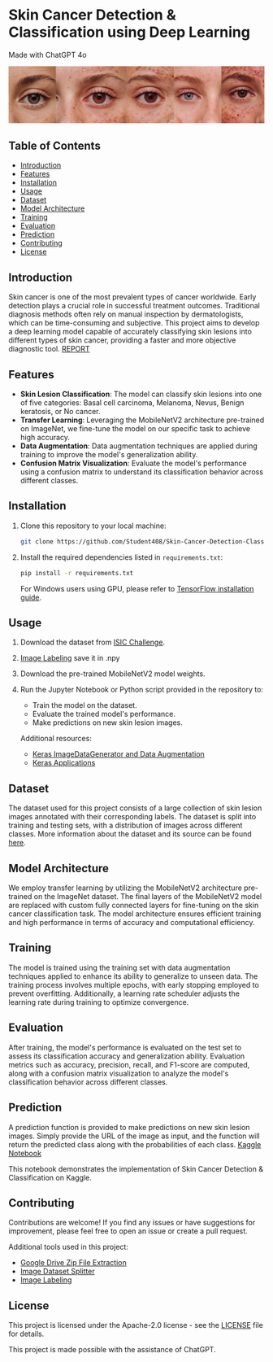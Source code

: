 
# Skin Cancer Detection & Classification using Deep Learning
Made with ChatGPT 4o

![Skin Cancer Classification](cancer.jpg)

## Table of Contents

- [Introduction](#introduction)
- [Features](#features)
- [Installation](#installation)
- [Usage](#usage)
- [Dataset](#dataset)
- [Model Architecture](#model-architecture)
- [Training](#training)
- [Evaluation](#evaluation)
- [Prediction](#prediction)
- [Contributing](#contributing)
- [License](#license)

## Introduction

Skin cancer is one of the most prevalent types of cancer worldwide. Early detection plays a crucial role in successful treatment outcomes. Traditional diagnosis methods often rely on manual inspection by dermatologists, which can be time-consuming and subjective. This project aims to develop a deep learning model capable of accurately classifying skin lesions into different types of skin cancer, providing a faster and more objective diagnostic tool.
[REPORT](Report.md)

## Features

- **Skin Lesion Classification**: The model can classify skin lesions into one of five categories: Basal cell carcinoma, Melanoma, Nevus, Benign keratosis, or No cancer.
- **Transfer Learning**: Leveraging the MobileNetV2 architecture pre-trained on ImageNet, we fine-tune the model on our specific task to achieve high accuracy.
- **Data Augmentation**: Data augmentation techniques are applied during training to improve the model's generalization ability.
- **Confusion Matrix Visualization**: Evaluate the model's performance using a confusion matrix to understand its classification behavior across different classes.

## Installation

1. Clone this repository to your local machine:
   ```bash
   git clone https://github.com/Student408/Skin-Cancer-Detection-Classification.git
   ```

2. Install the required dependencies listed in `requirements.txt`:
   ```bash
   pip install -r requirements.txt
   ```

   For Windows users using GPU, please refer to [TensorFlow installation guide](https://www.tensorflow.org/install/source_windows#gpu).

## Usage

1. Download the dataset from [ISIC Challenge](https://challenge.isic-archive.com/data).
2. [Image Labeling](https://github.com/Student408/Image-labeling) save it in .npy
3. Download the pre-trained MobileNetV2 model weights.
4. Run the Jupyter Notebook or Python script provided in the repository to:
   - Train the model on the dataset.
   - Evaluate the trained model's performance.
   - Make predictions on new skin lesion images.

   Additional resources:
   - [Keras ImageDataGenerator and Data Augmentation](https://pyimagesearch.com/2019/07/08/keras-imagedatagenerator-and-data-augmentation/)
   - [Keras Applications](https://keras.io/api/applications/)

## Dataset

The dataset used for this project consists of a large collection of skin lesion images annotated with their corresponding labels. The dataset is split into training and testing sets, with a distribution of images across different classes. More information about the dataset and its source can be found [here](https://challenge.isic-archive.com/data).

## Model Architecture

We employ transfer learning by utilizing the MobileNetV2 architecture pre-trained on the ImageNet dataset. The final layers of the MobileNetV2 model are replaced with custom fully connected layers for fine-tuning on the skin cancer classification task. The model architecture ensures efficient training and high performance in terms of accuracy and computational efficiency.

## Training

The model is trained using the training set with data augmentation techniques applied to enhance its ability to generalize to unseen data. The training process involves multiple epochs, with early stopping employed to prevent overfitting. Additionally, a learning rate scheduler adjusts the learning rate during training to optimize convergence.

## Evaluation

After training, the model's performance is evaluated on the test set to assess its classification accuracy and generalization ability. Evaluation metrics such as accuracy, precision, recall, and F1-score are computed, along with a confusion matrix visualization to analyze the model's classification behavior across different classes.

## Prediction

A prediction function is provided to make predictions on new skin lesion images. Simply provide the URL of the image as input, and the function will return the predicted class along with the probabilities of each class.
[Kaggle Notebook](https://www.kaggle.com/code/lokotwist/gpt-skin-cancer-detection)

This notebook demonstrates the implementation of Skin Cancer Detection & Classification on Kaggle.

## Contributing

Contributions are welcome! If you find any issues or have suggestions for improvement, please feel free to open an issue or create a pull request.

   Additional tools used in this project:
   - [Google Drive Zip File Extraction](https://github.com/Student408/Google-Drive-Zip-File-Extraction)
   - [Image Dataset Splitter](https://github.com/Student408/Image-Dataset-Splitter)
   - [Image Labeling](https://github.com/Student408/Image-labeling)

## License

This project is licensed under the Apache-2.0 license - see the [LICENSE](LICENSE) file for details.



This project is made possible with the assistance of ChatGPT.

